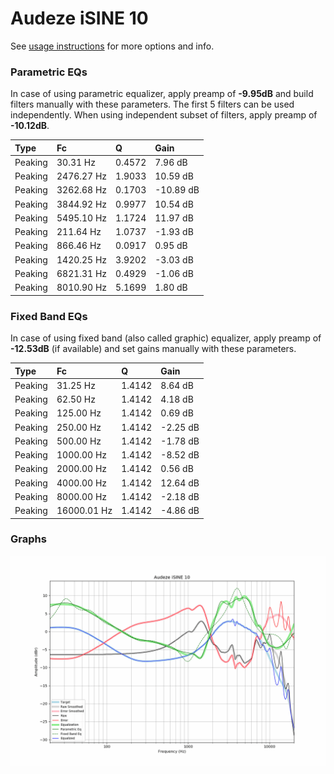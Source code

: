 # Audeze iSINE 10
See [usage instructions](https://github.com/jaakkopasanen/AutoEq#usage) for more options and info.

### Parametric EQs
In case of using parametric equalizer, apply preamp of **-9.95dB** and build filters manually
with these parameters. The first 5 filters can be used independently.
When using independent subset of filters, apply preamp of **-10.12dB**.

| Type    | Fc         |      Q | Gain      |
|:--------|:-----------|:-------|:----------|
| Peaking | 30.31 Hz   | 0.4572 | 7.96 dB   |
| Peaking | 2476.27 Hz | 1.9033 | 10.59 dB  |
| Peaking | 3262.68 Hz | 0.1703 | -10.89 dB |
| Peaking | 3844.92 Hz | 0.9977 | 10.54 dB  |
| Peaking | 5495.10 Hz | 1.1724 | 11.97 dB  |
| Peaking | 211.64 Hz  | 1.0737 | -1.93 dB  |
| Peaking | 866.46 Hz  | 0.0917 | 0.95 dB   |
| Peaking | 1420.25 Hz | 3.9202 | -3.03 dB  |
| Peaking | 6821.31 Hz | 0.4929 | -1.06 dB  |
| Peaking | 8010.90 Hz | 5.1699 | 1.80 dB   |

### Fixed Band EQs
In case of using fixed band (also called graphic) equalizer, apply preamp of **-12.53dB**
(if available) and set gains manually with these parameters.

| Type    | Fc          |      Q | Gain     |
|:--------|:------------|:-------|:---------|
| Peaking | 31.25 Hz    | 1.4142 | 8.64 dB  |
| Peaking | 62.50 Hz    | 1.4142 | 4.18 dB  |
| Peaking | 125.00 Hz   | 1.4142 | 0.69 dB  |
| Peaking | 250.00 Hz   | 1.4142 | -2.25 dB |
| Peaking | 500.00 Hz   | 1.4142 | -1.78 dB |
| Peaking | 1000.00 Hz  | 1.4142 | -8.52 dB |
| Peaking | 2000.00 Hz  | 1.4142 | 0.56 dB  |
| Peaking | 4000.00 Hz  | 1.4142 | 12.64 dB |
| Peaking | 8000.00 Hz  | 1.4142 | -2.18 dB |
| Peaking | 16000.01 Hz | 1.4142 | -4.86 dB |

### Graphs
![](./Audeze%20iSINE%2010.png)